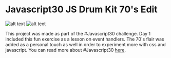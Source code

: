 # Javascript30 JS Drum Kit 70's Edit

![alt text](https://i.imgur.com/IZJsFNt.png "JS Drum Kit Screenshot 1")
![alt text](https://i.imgur.com/B7N4RvY.png "JS Drum Kit Screenshot 2")

This project was made as part of the #Javascript30 challenge. Day 1 included this fun exercise as a lesson on event handlers. The 70's flair was added as a personal touch as well in order to experiment more with css and javascript. You can read more about #Javascript30 [here](https://javascript30.com/).  
